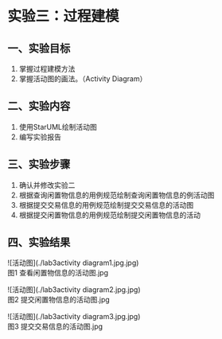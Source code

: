 # 实验三：过程建模

## 一、实验目标

1. 掌握过程建模方法
2. 掌握活动图的画法。（Activity Diagram）

## 二、实验内容

1. 使用StarUML绘制活动图
2. 编写实验报告

## 三、实验步骤

1. 确认并修改实验二
2. 根据查询闲置物信息的用例规范绘制查询闲置物信息的例活动图
3. 根据提交交易信息的用例规范绘制提交交易信息的活动图
4. 根据提交闲置物信息的用例规范绘制提交闲置物信息的活动

## 四、实验结果

![活动图](./lab3activity diagram1.jpg.jpg)  
图1  查看闲置物信息的活动图.jpg

![活动图](./lab3activity diagram2.jpg.jpg)  
图2  提交闲置物信息的活动图.jpg

![活动图](./lab3activity diagram3.jpg.jpg)  
图3  提交交易信息的活动图.jpg
